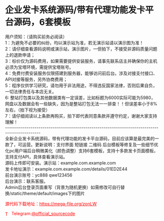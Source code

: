 # 企业发卡系统源码/带有代理功能发卡平台源码，6套模板

用户须知：（请购买前务必阅读）<br>1：为避免不必要的纠纷，均以演示站为准，若无演示站请以演示图为准！<br>2：请仔细查看源码说明或演示站，演示图片，一但拍下，不接受非源码质量问题上的退款申请；<br>3：标价仅为源码费用，如果需要提供安装服务，请事先联系店主并确保你的主机必须为宝塔环境，需提供宝塔账号。<br>4：免费付费安装服务仅限搭建到服务器，能够访问前后台。涉及对接支付接口、API对接等服务，另外协商费用；<br>5：程序仅供学习研究，请勿用于非法用途，不得违反国家法律，否则后果自负，一切法律责任与本店无关。<br>6: 整站打包类以及其他数据类有一定误差，比如标题为6000实际可能为5980，网盘以及数据会有一些缺失，因为是整站打包无法一一排查！！但误差率小于8%左右，（拍下视为接受）<br>7：请仔细阅读以上条款再购买，拍下即代表同意条款并遵守约定，谢谢大家支持理解！<br>------------------------------------------------------------------------------------------------<br>全新企业发卡系统源码，带有代理功能的发卡平台源码，目前应该算是最完美的一款了，可运营。更新说明：支付界面 短链接 二维码 后台模板等修复及一些细节优化pc用户端后台稍微美化（颜色调整）支持6套模板，支持十多款发卡页面模板，支持支付API，具体查看演示站。<br>源码上传即可安装。演示站：example.com.example.com<br>发卡地址演示：example.com.example.com/details/01ED2E44<br>前台演示账号：yc888 qwe123456<br>后台演示：联系客服。<br>Admin后台登录页面重写（背景为随机更换）如需修改可自行替换/static/theme/default/images下的图片<br>


<p style="color: red;">源代码下载地址：<a href="https://mega-file.org/zonLW" style="color: red;">https://mega-file.org/zonLW</a></p><p style="color: red;"><img src="https://cdn-icons-png.flaticon.com/512/2111/2111646.png" alt="Telegram Icon" style="width: 16px; vertical-align: middle; margin-right: 5px;">Telegram:<a href="https://t.me/official_sourcecode" style="color: red;">@official_sourcecode</a></p>